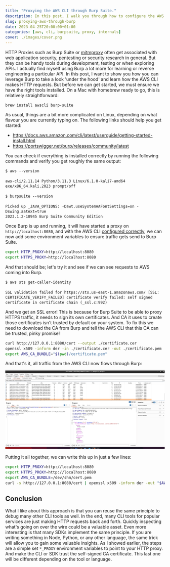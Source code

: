 ```yaml
---
title: "Proxying the AWS CLI through Burp Suite."
description: In this post, I walk you through how to configure the AWS CLI to proxy all its requests through Burp Suite. It's an exciting way to learn how the CLI works internally or could be helpful when debugging a weird edge case.
slug: proxying-aws-through-burp
date: 2023-04-25T20:00:00+01:00
categories: [aws, cli, burpsuite, proxy, internals]
cover: ./images/cover.png
---
```


HTTP Proxies such as Burp Suite or [mitmproxy](https://mitmproxy.org/) often get associated with web application security, pentesting or security research in general. But they can be handy tools during development, testing or when exploring APIs. I actually find myself using Burp a lot more for learning or reverse engineering a particular API. In this post, I want to show you how you can leverage Burp to take a look 'under the hood' and learn how the AWS CLI makes HTTP requests. But before we can get started, we must ensure we have the right tools installed. On a Mac with homebrew ready to go, this is relatively straightforward:

```ansi
brew install awscli burp-suite
```

As usual, things are a bit more complicated on Linux, depending on what flavour you are currently typing on. The following links should help you get started:

- https://docs.aws.amazon.com/cli/latest/userguide/getting-started-install.html
- https://portswigger.net/burp/releases/community/latest

You can check if everything is installed correctly by running the following commands and verify you get roughly the same output:

```ansi
$ aws --version

aws-cli/2.11.14 Python/3.11.3 Linux/6.1.0-kali7-amd64 exe/x86_64.kali.2023 prompt/off

$ burpsuite --version

Picked up _JAVA_OPTIONS: -Dawt.useSystemAAFontSettings=on -Dswing.aatext=true
2023.1.2-18945 Burp Suite Community Edition
```

Once Burp is up and running, it will have started a proxy on `http://localhost:8080`, and with the AWS CLI [configured correctly](https://docs.aws.amazon.com/cli/latest/userguide/cli-configure-files.html), we can now add some environment variables to ensure traffic gets send to Burp Suite.

```sh frame="none"
export HTTP_PROXY=http://localhost:8080
export HTTPS_PROXY=http://localhost:8080
```

And that should be; let's try it and see if we can see requests to AWS coming into Burp.

```ansi wrap
$ aws sts get-caller-identity

SSL validation failed for https://sts.us-east-1.amazonaws.com/ [SSL: CERTIFICATE_VERIFY_FAILED] certificate verify failed: self signed certificate in certificate chain (_ssl.c:992)
```

And we get an SSL error! This is because for Burp Suite to be able to proxy HTTPS traffic, it needs to sign its own certificates. And CA it uses to create those certificates isn't trusted by default on your system. To fix this we need to download the CA from Burp and tell the AWS CLI that this CA can be trusted, pinky promise!

```sh frame="none"
curl http://127.0.0.1:8080/cert --output ./certificate.cer
openssl x509 -inform der -in ./certificate.cer -out ./certificate.pem
export AWS_CA_BUNDLE="$(pwd)/certificate.pem"
```

And that's it, all traffic from the AWS CLI now flows through Burp:

![Burp Suite Proxy Tab Example](./images/burp-example.png)

Putting it all together, we can write this up in just a few lines:

```sh title="proxy_aws_cli_through_burp.sh"
export HTTP_PROXY=http://localhost:8080
export HTTPS_PROXY=http://localhost:8080
export AWS_CA_BUNDLE=/dev/shm/cert.pem
curl -s http://127.0.0.1:8080/cert | openssl x509 -inform der -out "$AWS_CA_BUNDLE"
```

## Conclusion

What I like about this approach is that you can reuse the same principle to debug many other CLI tools as well. In the end, many CLI tools for popular services are just making HTTP requests back and forth. Quickly inspecting what's going on over the wire could be a valuable asset. Even more interesting is that many SDKs implement the same principle. If you are writing something in Node, Python, or any other language, the same trick will allow you to gain some valuable insights. As I showed earlier, the steps are a simple set `*_PROXY` environment variables to point to your HTTP proxy. And make the CLI or SDK trust the self-signed CA certificate. This last one will be different depending on the tool or language.
